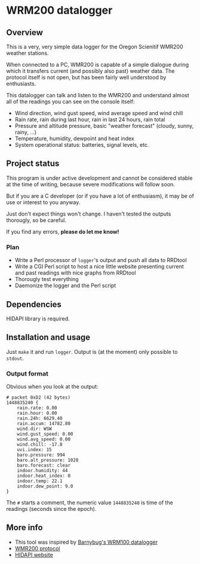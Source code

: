 # WRM200 datalogger

## Overview

This is a very, very simple data logger for the Oregon Scienitif WMR200 weather
stations.

When connected to a PC, WMR200 is capable of a simple dialogue during which it
transfers current (and possibly also past) weather data. The protocol itself is
not open, but has been fairly well understood by enthusiasts.

This datalogger can talk and listen to the WMR200 and understand almost all of
the readings you can see on the console itself:

* Wind direction, wind gust speed, wind average speed and wind chill
* Rain rate, rain during last hour, rain in last 24 hours, rain total
* Pressure and altitude pressure, basic "weather forecast" (cloudy, sunny, rainy, ...)
* Temperature, humidity, dewpoint and heat index
* System operational status: batteries, signal levels, etc.


## Project status

This program is under active development and cannot be considered stable at the
time of writing, because severe modifications will follow soon.

But if you are a C developer (or if you have a lot of enthusiasm), it may be
of use or interest to you anyway.

Just don't expect things won't change. I haven't tested the outputs thorougly,
so be careful.

If you find any errors, **please do let me know!**


### Plan

* Write a Perl processor of `logger`'s output and push all data to RRDtool
* Write a CGI Perl script to host a nice little website presenting current
	and past readings with nice graphs from RRDtool
* Thorougly test everything
* Daemonize the logger and the Perl script

## Dependencies

HIDAPI library is required.


## Installation and usage

Just `make` it and run `logger`. Output is (at the moment) only possible to
`stdout`.


### Output format

Obvious when you look at the output:

	# packet 0xD2 (42 bytes)
	1448835240 {
		rain.rate: 0.00
		rain.hour: 0.00
		rain.24h: 6629.40
		rain.accum: 14782.80
		wind.dir: WSW
		wind.gust_speed: 0.00
		wind.avg_speed: 0.00
		wind.chill: -17.8
		uvi.index: 15
		baro.pressure: 994
		baro.alt_pressure: 1028
		baro.forecast: clear
		indoor.humidity: 44
		indoor.heat_index: 0
		indoor.temp: 22.1
		indoor.dew_point: 9.0
	}

The `#` starts a comment, the numeric value `1448835240` is time of the readings
(seconds since the epoch).


## More info

* This tool was inspired by [Barnybug's WRM100 datalogger](https://github.com/barnybug/wmr100)
* [WMR200 protocol](http://www.bashewa.com/wmr200-protocol.php)
* [HIDAPI website](http://www.signal11.us/oss/hidapi/)
